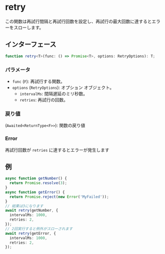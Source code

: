 # retry

この関数は再試行間隔と再試行回数を設定し、再試行の最大回数に達するとエラーをスローします。

## インターフェース

```typescript
function retry<T>(func: () => Promise<T>, options: RetryOptions): T;
```

### パラメータ

- `func` (`F`): 再試行する関数。
- `options` (`RetryOptions`): オプション オブジェクト。
  - `intervalMs`: 間隔遅延のミリ秒数。
  - `retries`: 再試行の回数。

### 戻り値

(`Awaited<ReturnType<F>>`): 関数の戻り値

### Error

再試行回数が `retries` に達するとエラーが発生します

## 例

```typescript
async function getNumber() {
  return Promise.resolve(3);
}
async function getError() {
  return Promise.reject(new Error('MyFailed'));
}
// 結果は3になります
await retry(getNumber, {
  intervalMs: 1000,
  retries: 2,
});
// 2回実行すると例外がスローされます
await retry(getError, {
  intervalMs: 1000,
  retries: 2,
});
```
